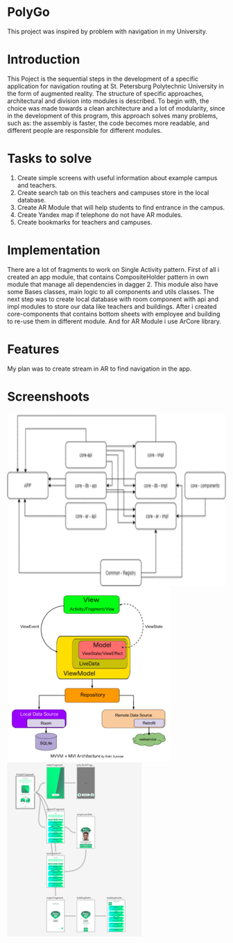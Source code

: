 PolyGo
===============
This project was inspired by problem with navigation in my University.

Introduction
===============
This Poject is the sequential steps in the development of a specific application for navigation
routing at St. Petersburg Polytechnic University in the form of augmented reality. The structure of
specific approaches, architectural and division into modules is described. To begin with, the choice
was made towards a clean architecture and a lot of modularity, since in the development of this
program, this approach solves many problems, such as: the assembly is faster, the code becomes more
readable, and different people are responsible for different modules.

Tasks to solve
===============

1) Create simple screens with useful information about example campus and teachers.
2) Create search tab on this teachers and campuses store in the local database.
3) Create AR Module that will help students to find entrance in the campus.
4) Create Yandex map if telephone do not have AR modules.
5) Create bookmarks for teachers and campuses.

Implementation
===============
There are a lot of fragments to work on Single Activity pattern. First of all i created an app
module, that contains CompositeHolder pattern in own module that manage all dependencies in dagger
2. This module also have some Bases classes, main logic to all components and utils classes. The
next step was to create local database with room component with api and impl modules to store our
data like teachers and buildings. After i created core-components that contains bottom sheets with
employee and building to re-use them in different module. And for AR Module i use ArCore library.

Features
===============
My plan was to create stream in AR to find navigation in the app.

Screenshoots
===============
<img src="https://github.com/mishokU/PolyGo/blob/master/screenshoots/%D0%BC%D0%BD%D0%BE%D0%B3%D0%BE%D0%BC%D0%BE%D0%B4%D1%83%D0%BB%D1%8C%D0%BD%D0%BE%D1%81%D1%82%D1%8C.png?raw=true" height="400" width=auto><img src="https://github.com/mishokU/PolyGo/blob/master/screenshoots/1_w0QeeQqrnISXLhYkYZWoAg.png?raw=true" height="400" width=auto><img src="https://github.com/mishokU/PolyGo/blob/master/screenshoots/%D0%BD%D0%B0%D0%B2%D0%B8%D0%B3%D0%B0%D1%86%D0%B8%D1%8F.png?raw=true" height="400" width=auto>
